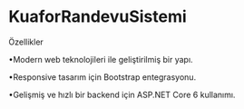 # KuaforRandevuSistemi

Özellikler

•Modern web teknolojileri ile geliştirilmiş bir yapı.

•Responsive tasarım için Bootstrap entegrasyonu.

•Gelişmiş ve hızlı bir backend için ASP.NET Core 6 kullanımı.
